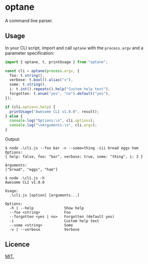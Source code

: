 # optane

A command line parser.

## Usage

In your CLI script, import and call `optane` with the `process.argv` and a
parameter specification:

```typescript
import { optane, t, printUsage } from "optane";

const cli = optane(process.argv, {
  foo: t.string(),
  verbose: t.bool().alias("v"),
  some: t.string(),
  i: t.int().repeats().help("Custom help text"),
  forgotten: t.enum("yes", "no").default("yes"),
});

if (cli.options.help) {
  printUsage("Awesome CLI v1.0.0", result);
} else {
  console.log("Options:\n", cli.options);
  console.log("\nArguments:\n", cli.args);
}
```

Output:

```shell
$ node .\cli.js --foo bar -v --some=thing -iii bread eggs ham
Options:
{ help: false, foo: "bar", verbose: true, some: "thing", i: 3 }

Arguments:
["bread", "eggs", "ham"]

$ node .\cli.js -h
Awesome CLI v1.0.0

Usage:
  .\cli.js [option] [arguments...]

Options:
  -h | --help              Show help
  --foo <string>           Foo
  --forgotten <yes | no>   Forgotten (default yes)
  -i                       Custom help text
  --some <string>          Some
  -v | --verbose           Verbose
```

## Licence

[MIT.](LICENSE.txt)
